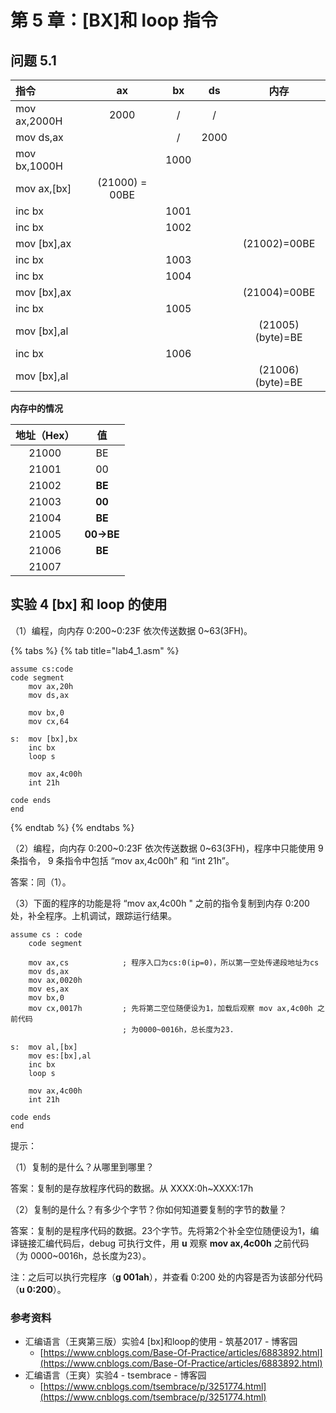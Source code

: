 # 第 5 章：\[BX\]和 loop 指令

## 问题 5.1

| 指令 | ax | bx | ds | 内存 |
| :--- | :---: | :---: | :---: | :---: |
| mov ax,2000H | 2000 | / | / |  |
| mov ds,ax |  | / | 2000 |  |
| mov bx,1000H |  | 1000 |  |  |
| mov ax,\[bx\] | \(21000\) = 00BE |  |  |  |
| inc bx |  | 1001 |  |  |
| inc bx |  | 1002 |  |  |
| mov \[bx\],ax |  |  |  | \(21002\)=00BE |
| inc bx |  | 1003 |  |  |
| inc bx |  | 1004 |  |  |
| mov \[bx\],ax |  |  |  | \(21004\)=00BE |
| inc bx |  | 1005 |  |  |
| mov \[bx\],al |  |  |  | \(21005\)\(byte\)=BE |
| inc bx |  | 1006 |  |  |
| mov \[bx\],al |  |  |  | \(21006\)\(byte\)=BE |

**内存中的情况**

| 地址（Hex） | 值 |
| :---: | :---: |
| 21000 | BE |
| 21001 | 00 |
| 21002 | **BE** |
| 21003 | **00** |
| 21004 | **BE** |
| 21005 | **00-&gt;BE** |
| 21006 | **BE** |
| 21007 |  |

## 实验 4 \[bx\] 和 loop 的使用

（1）编程，向内存 0:200~0:23F 依次传送数据 0~63\(3FH\)。

{% tabs %}
{% tab title="lab4\_1.asm" %}
```text
assume cs:code
code segment
	mov ax,20h
	mov ds,ax

	mov bx,0
	mov cx,64

s:	mov [bx],bx
	inc bx
	loop s

	mov ax,4c00h
	int 21h

code ends
end
```
{% endtab %}
{% endtabs %}

（2）编程，向内存 0:200~0:23F 依次传送数据 0~63\(3FH\)，程序中只能使用 9 条指令， 9 条指令中包括 “mov ax,4c00h” 和 “int 21h”。

答案：同（1）。

（3）下面的程序的功能是将 “mov ax,4c00h " 之前的指令复制到内存 0:200 处，补全程序。上机调试，跟踪运行结果。

```text
assume cs : code
    code segment

    mov ax,cs            ; 程序入口为cs:0(ip=0)，所以第一空处传递段地址为cs
    mov ds,ax
    mov ax,0020h
    mov es,ax
    mov bx,0
    mov cx,0017h         ; 先将第二空位随便设为1，加载后观察 mov ax,4c00h 之前代码
                         ; 为0000~0016h，总长度为23.

s:  mov al,[bx]
    mov es:[bx],al
    inc bx
    loop s

    mov ax,4c00h
    int 21h

code ends
end
```

提示： 

（1）复制的是什么？从哪里到哪里？ 

答案：复制的是存放程序代码的数据。从 XXXX:0h~XXXX:17h

（2）复制的是什么？有多少个字节？你如何知道要复制的字节的数量？

答案：复制的是程序代码的数据。23个字节。先将第2个补全空位随便设为1，编译链接汇编代码后，debug 可执行文件，用 **u** 观察 **mov ax,4c00h** 之前代码（为 0000~0016h，总长度为23）。

注：之后可以执行完程序（**g 001ah**），并查看 0:200 处的内容是否为该部分代码（**u 0:200**）。

### 参考资料

* 汇编语言（王爽第三版）实验4 \[bx\]和loop的使用 - 筑基2017 - 博客园 
  * [https://www.cnblogs.com/Base-Of-Practice/articles/6883892.html](https://www.cnblogs.com/Base-Of-Practice/articles/6883892.html)
* 汇编语言（王爽）实验4 - tsembrace - 博客园 
  * [https://www.cnblogs.com/tsembrace/p/3251774.html](https://www.cnblogs.com/tsembrace/p/3251774.html)

